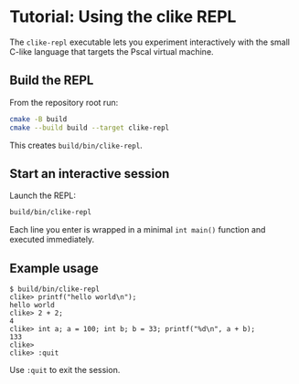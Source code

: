 # Tutorial: Using the clike REPL

The `clike-repl` executable lets you experiment interactively with the small C-like language that targets the Pscal virtual machine.

## Build the REPL

From the repository root run:

```sh
cmake -B build
cmake --build build --target clike-repl
```

This creates `build/bin/clike-repl`.

## Start an interactive session

Launch the REPL:

```sh
build/bin/clike-repl
```

Each line you enter is wrapped in a minimal `int main()` function and executed immediately.

## Example usage

```
$ build/bin/clike-repl
clike> printf("hello world\n");
hello world
clike> 2 + 2;
4
clike> int a; a = 100; int b; b = 33; printf("%d\n", a + b);
133
clike> 
clike> :quit
```

Use `:quit` to exit the session.

